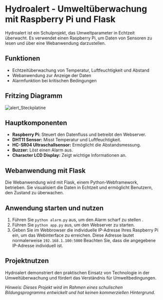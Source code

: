 # Hydroalert - Umweltüberwachung mit Raspberry Pi und Flask

Hydroalert ist ein Schulprojekt, das Umweltparameter in Echtzeit überwacht. Es verwendet einen Raspberry Pi, um Daten von Sensoren zu lesen und über eine Webanwendung darzustellen.

## Funktionen

- Echtzeitüberwachung von Temperatur, Luftfeuchtigkeit und Abstand
- Webanwendung zur Anzeige der Daten
- Alarmfunktion bei kritischen Bedingungen


## Fritzing Diagramm
![alert_Steckplatine](https://github.com/LionC0dingZion/Hydroalert/assets/142108023/76ee24a7-649d-46c5-b2c4-da05c60d8e99)


## Hauptkomponenten

- **Raspberry Pi:** Steuert den Datenfluss und betreibt den Webserver.
- **DHT11 Sensor:** Misst Temperatur und Luftfeuchtigkeit.
- **HC-SR04 Ultraschallsensor:** Ermöglicht die Abstandsmessung.
- **Buzzer:** Löst einen Alarm aus.
- **Character LCD Display:** Zeigt wichtige Informationen an.

## Webanwendung mit Flask

Die Webanwendung wird mit Flask, einem Python-Webframework, betrieben. Sie visualisiert die Daten in Echtzeit und ermöglicht Benutzern, den Zustand zu überwachen.

## Anwendung starten und nutzen

1. Führen Sie `python alarm.py` aus, um den Alarm scharf zu stellen .
2. Führen Sie `python app.py` aus, um den Webserver zu starten.
3. Geben Sie im Webbrowser die individuelle IP-Adresse Ihres Raspberry Pi ein, um das Webinterface zu erreichen. Diese Adresse lautet normalerweise `192.168.1.100:5000`
   Beachten Sie, dass die angegebene IP-Adresse individuell ist. 

## Projektnutzen

Hydroalert demonstriert den praktischen Einsatz von Technologie in der Umweltüberwachung und fördert das Verständnis für Umweltbedingungen.

*Hinweis: Dieses Projekt wird im Rahmen eines schulischen Bildungsprogramms entwickelt und hat keinen kommerziellen Hintergrund.*

